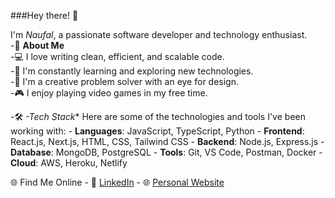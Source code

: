 ###Hey there! 👋

I'm _Naufal_, a passionate software developer and technology enthusiast.<br/>
-🚀 **About Me**<br/>
    -💻 I love writing clean, efficient, and scalable code.<br/>
    -🌱 I'm constantly learning and exploring new technologies.<br/>
    -🎨 I'm a creative problem solver with an eye for design.<br/>
    -🎮 I enjoy playing video games in my free time.<br/>
    
-🛠️ *-Tech Stack**
Here are some of the technologies and tools I've been working with:
    - **Languages**: JavaScript, TypeScript, Python
    - **Frontend**: React.js, Next.js, HTML, CSS, Tailwind CSS
    - **Backend**: Node.js, Express.js
    - **Database**: MongoDB, PostgreSQL
    - **Tools**: Git, VS Code, Postman, Docker
    - **Cloud**: AWS, Heroku, Netlify

🌐 Find Me Online
    - 💼 [LinkedIn](https://www.linkedin.com/in/naufal-rafianto-4159a8206/)
    - 🌐 [Personal Website](https://mnr.vercel.app/)
